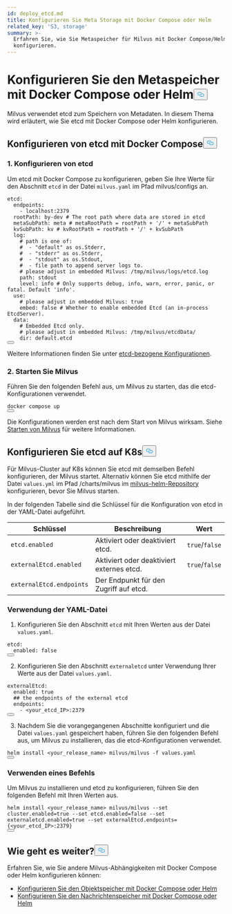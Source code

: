 ```yaml
---
id: deploy_etcd.md
title: Konfigurieren Sie Meta Storage mit Docker Compose oder Helm
related_key: 'S3, storage'
summary: >-
  Erfahren Sie, wie Sie Metaspeicher für Milvus mit Docker Compose/Helm
  konfigurieren.
---
```

<h1 id="Configure-Meta-Storage-with-Docker-Compose-or-Helm" class="common-anchor-header">Konfigurieren Sie den Metaspeicher mit Docker Compose oder Helm<button data-href="#Configure-Meta-Storage-with-Docker-Compose-or-Helm" class="anchor-icon" translate="no">
      <svg translate="no"
        aria-hidden="true"
        focusable="false"
        height="20"
        version="1.1"
        viewBox="0 0 16 16"
        width="16"
      >
        <path
          fill="#0092E4"
          fill-rule="evenodd"
          d="M4 9h1v1H4c-1.5 0-3-1.69-3-3.5S2.55 3 4 3h4c1.45 0 3 1.69 3 3.5 0 1.41-.91 2.72-2 3.25V8.59c.58-.45 1-1.27 1-2.09C10 5.22 8.98 4 8 4H4c-.98 0-2 1.22-2 2.5S3 9 4 9zm9-3h-1v1h1c1 0 2 1.22 2 2.5S13.98 12 13 12H9c-.98 0-2-1.22-2-2.5 0-.83.42-1.64 1-2.09V6.25c-1.09.53-2 1.84-2 3.25C6 11.31 7.55 13 9 13h4c1.45 0 3-1.69 3-3.5S14.5 6 13 6z"
        ></path>
      </svg>
    </button></h1><p>Milvus verwendet etcd zum Speichern von Metadaten. In diesem Thema wird erläutert, wie Sie etcd mit Docker Compose oder Helm konfigurieren.</p>
<h2 id="Configure-etcd-with-Docker-Compose" class="common-anchor-header">Konfigurieren von etcd mit Docker Compose<button data-href="#Configure-etcd-with-Docker-Compose" class="anchor-icon" translate="no">
      <svg translate="no"
        aria-hidden="true"
        focusable="false"
        height="20"
        version="1.1"
        viewBox="0 0 16 16"
        width="16"
      >
        <path
          fill="#0092E4"
          fill-rule="evenodd"
          d="M4 9h1v1H4c-1.5 0-3-1.69-3-3.5S2.55 3 4 3h4c1.45 0 3 1.69 3 3.5 0 1.41-.91 2.72-2 3.25V8.59c.58-.45 1-1.27 1-2.09C10 5.22 8.98 4 8 4H4c-.98 0-2 1.22-2 2.5S3 9 4 9zm9-3h-1v1h1c1 0 2 1.22 2 2.5S13.98 12 13 12H9c-.98 0-2-1.22-2-2.5 0-.83.42-1.64 1-2.09V6.25c-1.09.53-2 1.84-2 3.25C6 11.31 7.55 13 9 13h4c1.45 0 3-1.69 3-3.5S14.5 6 13 6z"
        ></path>
      </svg>
    </button></h2><h3 id="1-Configure-etcd" class="common-anchor-header">1. Konfigurieren von etcd</h3><p>Um etcd mit Docker Compose zu konfigurieren, geben Sie Ihre Werte für den Abschnitt <code translate="no">etcd</code> in der Datei <code translate="no">milvus.yaml</code> im Pfad milvus/configs an.</p>
<pre><code translate="no">etcd:
  endpoints:
    - localhost:<span class="hljs-number">2379</span>
  rootPath: by-dev <span class="hljs-comment"># The root path where data are stored in etcd</span>
  metaSubPath: meta <span class="hljs-comment"># metaRootPath = rootPath + &#x27;/&#x27; + metaSubPath</span>
  kvSubPath: kv <span class="hljs-comment"># kvRootPath = rootPath + &#x27;/&#x27; + kvSubPath</span>
  log:
    <span class="hljs-comment"># path is one of:</span>
    <span class="hljs-comment">#  - &quot;default&quot; as os.Stderr,</span>
    <span class="hljs-comment">#  - &quot;stderr&quot; as os.Stderr,</span>
    <span class="hljs-comment">#  - &quot;stdout&quot; as os.Stdout,</span>
    <span class="hljs-comment">#  - file path to append server logs to.</span>
    <span class="hljs-comment"># please adjust in embedded Milvus: /tmp/milvus/logs/etcd.log</span>
    path: stdout
    level: info <span class="hljs-comment"># Only supports debug, info, warn, error, panic, or fatal. Default &#x27;info&#x27;.</span>
  use:
    <span class="hljs-comment"># please adjust in embedded Milvus: true</span>
    embed: false <span class="hljs-comment"># Whether to enable embedded Etcd (an in-process EtcdServer).</span>
  data:
    <span class="hljs-comment"># Embedded Etcd only.</span>
    <span class="hljs-comment"># please adjust in embedded Milvus: /tmp/milvus/etcdData/</span>
    <span class="hljs-built_in">dir</span>: default.etcd
<button class="copy-code-btn"></button></code></pre>
<p>Weitere Informationen finden Sie unter <a href="/docs/de/v2.4.x/configure_etcd.md">etcd-bezogene Konfigurationen</a>.</p>
<h3 id="2-Run-Milvus" class="common-anchor-header">2. Starten Sie Milvus</h3><p>Führen Sie den folgenden Befehl aus, um Milvus zu starten, das die etcd-Konfigurationen verwendet.</p>
<pre><code translate="no">docker compose up
<button class="copy-code-btn"></button></code></pre>
<div class="alert note">Die Konfigurationen werden erst nach dem Start von Milvus wirksam. Siehe <a href="https://milvus.io/docs/install_standalone-docker.md#Start-Milvus">Starten von Milvus</a> für weitere Informationen.</div>
<h2 id="Configure-etcd-on-K8s" class="common-anchor-header">Konfigurieren Sie etcd auf K8s<button data-href="#Configure-etcd-on-K8s" class="anchor-icon" translate="no">
      <svg translate="no"
        aria-hidden="true"
        focusable="false"
        height="20"
        version="1.1"
        viewBox="0 0 16 16"
        width="16"
      >
        <path
          fill="#0092E4"
          fill-rule="evenodd"
          d="M4 9h1v1H4c-1.5 0-3-1.69-3-3.5S2.55 3 4 3h4c1.45 0 3 1.69 3 3.5 0 1.41-.91 2.72-2 3.25V8.59c.58-.45 1-1.27 1-2.09C10 5.22 8.98 4 8 4H4c-.98 0-2 1.22-2 2.5S3 9 4 9zm9-3h-1v1h1c1 0 2 1.22 2 2.5S13.98 12 13 12H9c-.98 0-2-1.22-2-2.5 0-.83.42-1.64 1-2.09V6.25c-1.09.53-2 1.84-2 3.25C6 11.31 7.55 13 9 13h4c1.45 0 3-1.69 3-3.5S14.5 6 13 6z"
        ></path>
      </svg>
    </button></h2><p>Für Milvus-Cluster auf K8s können Sie etcd mit demselben Befehl konfigurieren, der Milvus startet. Alternativ können Sie etcd mithilfe der Datei <code translate="no">values.yml</code> im Pfad /charts/milvus im <a href="https://github.com/milvus-io/milvus-helm">milvus-helm-Repository</a> konfigurieren, bevor Sie Milvus starten.</p>
<p>In der folgenden Tabelle sind die Schlüssel für die Konfiguration von etcd in der YAML-Datei aufgeführt.</p>
<table>
<thead>
<tr><th>Schlüssel</th><th>Beschreibung</th><th>Wert</th></tr>
</thead>
<tbody>
<tr><td><code translate="no">etcd.enabled</code></td><td>Aktiviert oder deaktiviert etcd.</td><td><code translate="no">true</code>/<code translate="no">false</code></td></tr>
<tr><td><code translate="no">externalEtcd.enabled</code></td><td>Aktiviert oder deaktiviert externes etcd.</td><td><code translate="no">true</code>/<code translate="no">false</code></td></tr>
<tr><td><code translate="no">externalEtcd.endpoints</code></td><td>Der Endpunkt für den Zugriff auf etcd.</td><td></td></tr>
</tbody>
</table>
<h3 id="Using-the-YAML-file" class="common-anchor-header">Verwendung der YAML-Datei</h3><ol>
<li>Konfigurieren Sie den Abschnitt <code translate="no">etcd</code> mit Ihren Werten aus der Datei <code translate="no">values.yaml</code>.</li>
</ol>
<pre><code translate="no" class="language-yaml"><span class="hljs-attr">etcd</span>:
  <span class="hljs-attr">enabled</span>: <span class="hljs-literal">false</span>
<button class="copy-code-btn"></button></code></pre>
<ol start="2">
<li>Konfigurieren Sie den Abschnitt <code translate="no">externaletcd</code> unter Verwendung Ihrer Werte aus der Datei <code translate="no">values.yaml</code>.</li>
</ol>
<pre><code translate="no" class="language-yaml">externalEtcd:
  enabled: <span class="hljs-literal">true</span>
  <span class="hljs-comment">## the endpoints of the external etcd</span>
  endpoints:
    - &lt;your_etcd_IP&gt;:2379
<button class="copy-code-btn"></button></code></pre>
<ol start="3">
<li>Nachdem Sie die vorangegangenen Abschnitte konfiguriert und die Datei <code translate="no">values.yaml</code> gespeichert haben, führen Sie den folgenden Befehl aus, um Milvus zu installieren, das die etcd-Konfigurationen verwendet.</li>
</ol>
<pre><code translate="no" class="language-shell">helm install &lt;your_release_name&gt; milvus/milvus -f values.yaml
<button class="copy-code-btn"></button></code></pre>
<h3 id="Using-a-command" class="common-anchor-header">Verwenden eines Befehls</h3><p>Um Milvus zu installieren und etcd zu konfigurieren, führen Sie den folgenden Befehl mit Ihren Werten aus.</p>
<pre><code translate="no" class="language-shell">helm install &lt;your_release_name&gt; milvus/milvus --<span class="hljs-built_in">set</span> cluster.enabled=<span class="hljs-literal">true</span> --<span class="hljs-built_in">set</span> etcd.enabled=<span class="hljs-literal">false</span> --<span class="hljs-built_in">set</span> externaletcd.enabled=<span class="hljs-literal">true</span> --<span class="hljs-built_in">set</span> externalEtcd.endpoints={&lt;your_etcd_IP&gt;:2379}
<button class="copy-code-btn"></button></code></pre>
<h2 id="Whats-next" class="common-anchor-header">Wie geht es weiter?<button data-href="#Whats-next" class="anchor-icon" translate="no">
      <svg translate="no"
        aria-hidden="true"
        focusable="false"
        height="20"
        version="1.1"
        viewBox="0 0 16 16"
        width="16"
      >
        <path
          fill="#0092E4"
          fill-rule="evenodd"
          d="M4 9h1v1H4c-1.5 0-3-1.69-3-3.5S2.55 3 4 3h4c1.45 0 3 1.69 3 3.5 0 1.41-.91 2.72-2 3.25V8.59c.58-.45 1-1.27 1-2.09C10 5.22 8.98 4 8 4H4c-.98 0-2 1.22-2 2.5S3 9 4 9zm9-3h-1v1h1c1 0 2 1.22 2 2.5S13.98 12 13 12H9c-.98 0-2-1.22-2-2.5 0-.83.42-1.64 1-2.09V6.25c-1.09.53-2 1.84-2 3.25C6 11.31 7.55 13 9 13h4c1.45 0 3-1.69 3-3.5S14.5 6 13 6z"
        ></path>
      </svg>
    </button></h2><p>Erfahren Sie, wie Sie andere Milvus-Abhängigkeiten mit Docker Compose oder Helm konfigurieren können:</p>
<ul>
<li><a href="/docs/de/v2.4.x/deploy_s3.md">Konfigurieren Sie den Objektspeicher mit Docker Compose oder Helm</a></li>
<li><a href="/docs/de/v2.4.x/deploy_pulsar.md">Konfigurieren Sie den Nachrichtenspeicher mit Docker Compose oder Helm</a></li>
</ul>
